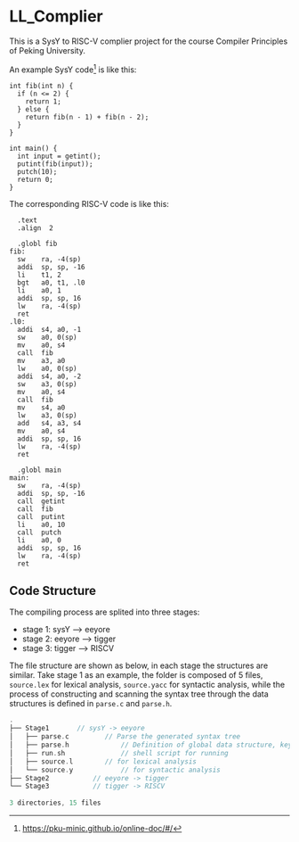 # LL_Complier
This is a SysY to RISC-V complier project for the course Compiler Principles of Peking University. 

An example SysY code[^1] is like this:
```
int fib(int n) {
  if (n <= 2) {
    return 1;
  } else {
    return fib(n - 1) + fib(n - 2);
  }
}

int main() {
  int input = getint();
  putint(fib(input));
  putch(10);
  return 0;
}
```
The corresponding RISC-V code is like this:
```
  .text
  .align  2

  .globl fib
fib:
  sw    ra, -4(sp)
  addi  sp, sp, -16
  li    t1, 2
  bgt   a0, t1, .l0
  li    a0, 1
  addi  sp, sp, 16
  lw    ra, -4(sp)
  ret
.l0:
  addi  s4, a0, -1
  sw    a0, 0(sp)
  mv    a0, s4
  call  fib
  mv    a3, a0
  lw    a0, 0(sp)
  addi  s4, a0, -2
  sw    a3, 0(sp)
  mv    a0, s4
  call  fib
  mv    s4, a0
  lw    a3, 0(sp)
  add   s4, a3, s4
  mv    a0, s4
  addi  sp, sp, 16
  lw    ra, -4(sp)
  ret

  .globl main
main:
  sw    ra, -4(sp)
  addi  sp, sp, -16
  call  getint
  call  fib
  call  putint
  li    a0, 10
  call  putch
  li    a0, 0
  addi  sp, sp, 16
  lw    ra, -4(sp)
  ret
```


[^1]: https://pku-minic.github.io/online-doc/#/


## Code Structure
The compiling process are splited into three stages:
-  stage 1: sysY --> eeyore
-  stage 2: eeyore --> tigger
-  stage 3: tigger --> RISCV

The file structure are shown as below, in each stage the structures are similar. Take stage 1 as an example, the folder is composed of 5 files, `source.lex` for lexical analysis, `source.yacc` for syntactic analysis, while the process of constructing and scanning the syntax tree through the data structures is defined in `parse.c` and `parse.h`.

```c++
.
├── Stage1 	     // sysY -> eeyore
│   ├── parse.c     	// Parse the generated syntax tree
│   ├── parse.h				// Definition of global data structure, key functions and symbol tables
│   ├── run.sh				// shell script for running
│   ├── source.l    	// for lexical analysis
│   └── source.y			// for syntactic analysis
├── Stage2			 // eeyore -> tigger
└── Stage3			 // tigger -> RISCV
		
3 directories, 15 files
```
